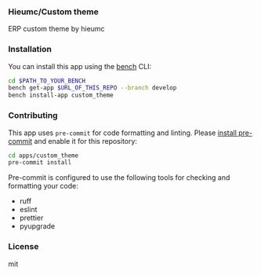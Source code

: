 ### Hieumc/Custom theme

ERP custom theme by hieumc

### Installation

You can install this app using the [bench](https://github.com/frappe/bench) CLI:

```bash
cd $PATH_TO_YOUR_BENCH
bench get-app $URL_OF_THIS_REPO --branch develop
bench install-app custom_theme
```

### Contributing

This app uses `pre-commit` for code formatting and linting. Please [install pre-commit](https://pre-commit.com/#installation) and enable it for this repository:

```bash
cd apps/custom_theme
pre-commit install
```

Pre-commit is configured to use the following tools for checking and formatting your code:

- ruff
- eslint
- prettier
- pyupgrade

### License

mit
